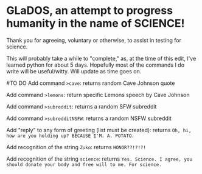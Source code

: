 # GLaDOS, an attempt to progress humanity in the name of SCIENCE!
Thank you for agreeing, voluntary or otherwise, to assist in testing for science.

This will probably take a while to "complete," as, at the time of this edit, I've learned python for about 5 days. Hopefully most of the commands I do write will be useful/witty. Will update as time goes on.

#TO DO
Add command `>cave`: returns random Cave Johnson quote

Add command `>lemons`: return specific Lemons speech by Cave Johnson

Add command `>subreddit`: returns a random SFW subreddit

Add command `>subredditNSFW`: returns a random NSFW subreddit


Add "reply" to any form of greeting (list must be created): returns `Oh, hi, how are you holding up? BECAUSE I'M. A. POTATO.`

Add recognition of the string `Zuko`: returns `HONOR??!?!?!`

Add recognition of the string `science`: returns `Yes. Science. I agree, you should donate your body and free will to me. For science.`
